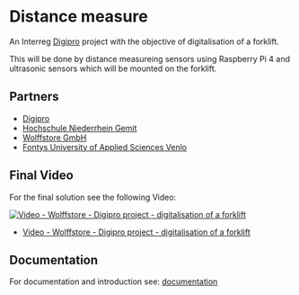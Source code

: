 #  Distance measure

An Interreg [Digipro](https://digipro-interreg.eu/de) project with the objective of digitalisation of a forklift.  

This will be done by distance measureing sensors using Raspberry Pi 4 and ultrasonic sensors which will be mounted on the forklift. 

## Partners

- [Digipro](https://digipro-interreg.eu/de)
- [Hochschule Niederrhein Gemit](https://www.hs-niederrhein.de/gemit/)
- [Wolffstore GmbH](https://wolffstore.de)
- [Fontys University of Applied Sciences Venlo](https://fontysvenlo.nl/de/)

## Final Video 

For the final solution see the following Video:

[![Video - Wolffstore - Digipro project - digitalisation of a forklift](https://i9.ytimg.com/vi/gjDBDAQasPM/mq2.jpg?sqp=CL64ivUF&rs=AOn4CLAO2R3xGLJ1kOj6ue34B_SoNBfWXg)](https://youtu.be/gjDBDAQasPM "Video - Wolffstore - Digipro project - digitalisation of a forklift")

- [Video - Wolffstore - Digipro project - digitalisation of a forklift](https://youtu.be/gjDBDAQasPM "Video - Wolffstore - Digipro project - digitalisation of a forklift")

## Documentation

For documentation and introduction see: [documentation](documentation.md)

